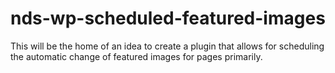 nds-wp-scheduled-featured-images
================================

This will be the home of an idea to create a plugin that allows for scheduling the automatic change of featured images for pages primarily.
